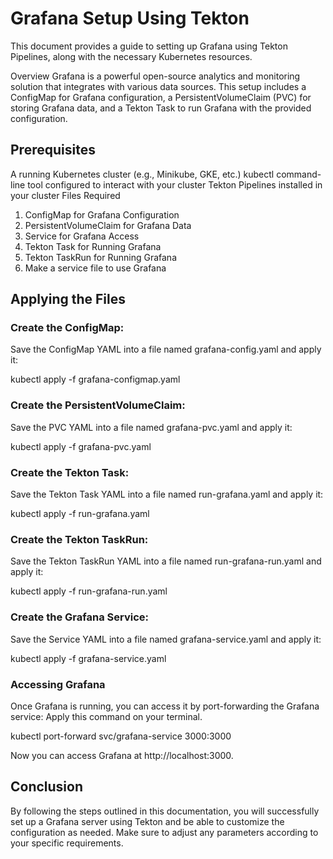 # Grafana Setup Using Tekton
This document provides a guide to setting up Grafana using Tekton Pipelines, along with the necessary Kubernetes resources.

Overview
Grafana is a powerful open-source analytics and monitoring solution that integrates with various data sources. This setup includes a ConfigMap for Grafana configuration, a PersistentVolumeClaim (PVC) for storing Grafana data, and a Tekton Task to run Grafana with the provided configuration.

## Prerequisites
A running Kubernetes cluster (e.g., Minikube, GKE, etc.)
kubectl command-line tool configured to interact with your cluster
Tekton Pipelines installed in your cluster
Files Required
1. ConfigMap for Grafana Configuration
2. PersistentVolumeClaim for Grafana Data
3. Service for Grafana Access
4. Tekton Task for Running Grafana
5. Tekton TaskRun for Running Grafana
6. Make a service file to use Grafana

## Applying the Files

### Create the ConfigMap:

Save the ConfigMap YAML into a file named grafana-config.yaml and apply it:

kubectl apply -f grafana-configmap.yaml


### Create the PersistentVolumeClaim:

Save the PVC YAML into a file named grafana-pvc.yaml and apply it:


kubectl apply -f grafana-pvc.yaml

### Create the Tekton Task:

Save the Tekton Task YAML into a file named run-grafana.yaml and apply it:


kubectl apply -f run-grafana.yaml

### Create the Tekton TaskRun:

Save the Tekton TaskRun YAML into a file named run-grafana-run.yaml and apply it:

kubectl apply -f run-grafana-run.yaml

### Create the Grafana Service:

Save the Service YAML into a file named grafana-service.yaml and apply it:

kubectl apply -f grafana-service.yaml

### Accessing Grafana

Once Grafana is running, you can access it by port-forwarding the Grafana service:
Apply this command on your terminal.

kubectl port-forward svc/grafana-service 3000:3000

Now you can access Grafana at http://localhost:3000.

## Conclusion
By following the steps outlined in this documentation, you will successfully set up a Grafana server using Tekton and be able to customize the configuration as needed. Make sure to adjust any parameters according to your specific requirements.